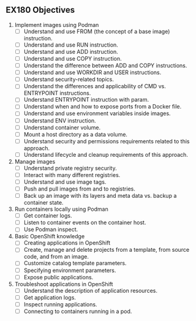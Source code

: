 ## EX180 Objectives

1. Implement images using Podman
   - [ ] Understand and use FROM (the concept of a base image) instruction.
   - [ ] Understand and use RUN instruction.
   - [ ] Understand and use ADD instruction.
   - [ ] Understand and use COPY instruction.
   - [ ] Understand the difference between ADD and COPY instructions.
   - [ ] Understand and use WORKDIR and USER instructions.
   - [ ] Understand security-related topics.
   - [ ] Understand the differences and applicability of CMD vs. ENTRYPOINT instructions.
   - [ ] Understand ENTRYPOINT instruction with param.
   - [ ] Understand when and how to expose ports from a Docker file.
   - [ ] Understand and use environment variables inside images.
   - [ ] Understand ENV instruction.
   - [ ] Understand container volume.
   - [ ] Mount a host directory as a data volume.
   - [ ] Understand security and permissions requirements related to this approach.
   - [ ] Understand lifecycle and cleanup requirements of this approach.
2. Manage images
   - [ ] Understand private registry security.
   - [ ] Interact with many different registries.
   - [ ] Understand and use image tags.
   - [ ] Push and pull images from and to registries.
   - [ ] Back up an image with its layers and meta data vs. backup a container state.
3. Run containers locally using Podman 
   - [ ] Get container logs.
   - [ ] Listen to container events on the container host.
   - [ ] Use Podman inspect.
4. Basic OpenShift knowledge
   - [ ] Creating applications in OpenShift
   - [ ] Create, manage and delete projects from a template, from source code, and from an image.
   - [ ] Customize catalog template parameters.
   - [ ] Specifying environment parameters.
   - [ ] Expose public applications.
5. Troubleshoot applications in OpenShift 
   - [ ] Understand the description of application resources.
   - [ ] Get application logs.
   - [ ] Inspect running applications.
   - [ ] Connecting to containers running in a pod.
